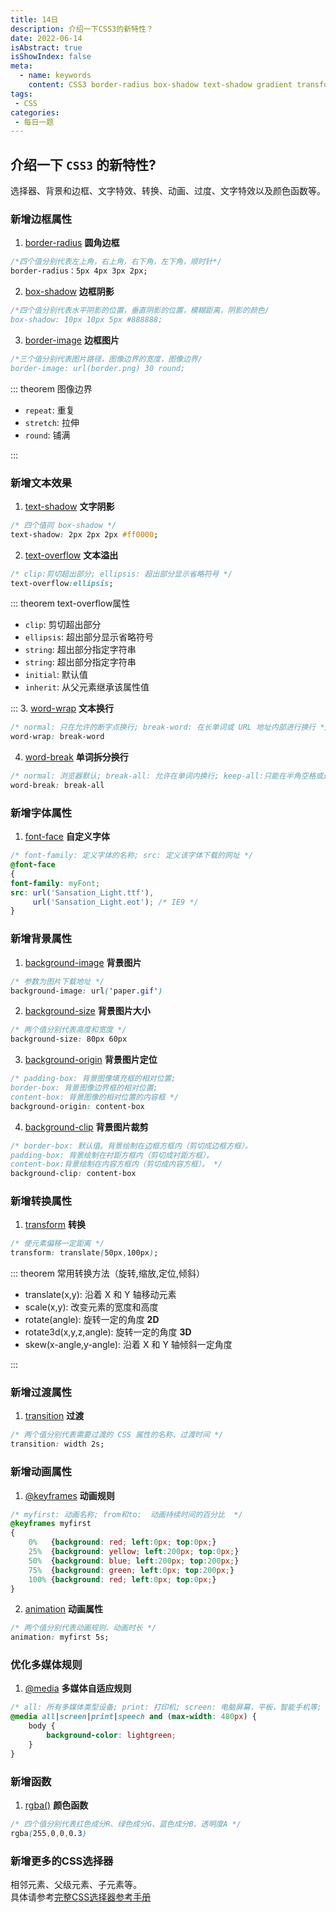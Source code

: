 ```yaml
---
title: 14日
description: 介绍一下CSS3的新特性？
date: 2022-06-14
isAbstract: true
isShowIndex: false
meta:
  - name: keywords
    content: CSS3 border-radius box-shadow text-shadow gradient transform rgba
tags:
 - CSS 
categories:
 - 每日一题
---
```


## 介绍一下 `CSS3` 的新特性?

选择器、背景和边框、文字特效、转换、动画、过度、文字特效以及颜色函数等。

<!-- more -->

### 新增边框属性
1. [border-radius](https://www.runoob.com/cssref/css3-pr-border-radius.html) **圆角边框**
```css
/*四个值分别代表左上角，右上角，右下角，左下角，顺时针*/
border-radius：5px 4px 3px 2px;
```

2. [box-shadow](https://www.runoob.com/cssref/css3-pr-box-shadow.html) **边框阴影**
```css
/*四个值分别代表水平阴影的位置，垂直阴影的位置，模糊距离，阴影的颜色/
box-shadow: 10px 10px 5px #888888;
```
3. [border-image](https://www.runoob.com/cssref/css3-pr-border-image.html) **边框图片**
```css
/*三个值分别代表图片路径，图像边界的宽度，图像边界/
border-image: url(border.png) 30 round;
```
::: theorem 图像边界

- `repeat`: 重复
- `stretch`: 拉伸
- `round`: 铺满

:::

### 新增文本效果
1. [text-shadow](https://www.runoob.com/cssref/css3-pr-text-shadow.html) **文字阴影**
```css
/* 四个值同 box-shadow */
text-shadow: 2px 2px 2px #ff0000;
```
2. [text-overflow](https://www.runoob.com/cssref/css3-pr-text-overflow.html) **文本溢出**
```css
/* clip:剪切超出部分; ellipsis: 超出部分显示省略符号 */
text-overflow:ellipsis;
```
::: theorem text-overflow属性

- `clip`: 剪切超出部分
- `ellipsis`: 超出部分显示省略符号
- `string`: 超出部分指定字符串
- `string`: 超出部分指定字符串
- `initial`: 默认值
- `inherit`: 从父元素继承该属性值

:::
3. [word-wrap](https://www.runoob.com/cssref/css3-pr-word-wrap.html) **文本换行**
```css
/* normal: 只在允许的断字点换行; break-word: 在长单词或 URL 地址内部进行换行 */
word-wrap: break-word
```
4. [word-break](https://www.runoob.com/cssref/css3-pr-word-break.html) **单词拆分换行**
```css
/* normal: 浏览器默认; break-all: 允许在单词内换行; keep-all:只能在半角空格或连字符处换行 */
word-break: break-all
```
### 新增字体属性
1. [font-face](https://www.runoob.com/cssref/css3-pr-font-face-rule.html) **自定义字体**
```css
/* font-family: 定义字体的名称; src: 定义该字体下载的网址 */
@font-face
{
font-family: myFont;
src: url('Sansation_Light.ttf'),
     url('Sansation_Light.eot'); /* IE9 */
}
```
### 新增背景属性
1. [background-image](https://www.runoob.com/cssref/pr-background-image.html) **背景图片**
```css
/* 参数为图片下载地址 */
background-image: url('paper.gif')
```
2. [background-size](https://www.runoob.com/cssref/css3-pr-background-size.html) **背景图片大小**
```css
/* 两个值分别代表高度和宽度 */
background-size: 80px 60px
```
3. [background-origin](https://www.runoob.com/cssref/css3-pr-background-origin.html) **背景图片定位**
```css
/* padding-box: 背景图像填充框的相对位置; 
border-box: 背景图像边界框的相对位置; 
content-box: 背景图像的相对位置的内容框 */
background-origin: content-box
```
4. [background-clip](https://www.runoob.com/cssref/css3-pr-background-origin.html) **背景图片裁剪**
```css
/* border-box: 默认值。背景绘制在边框方框内（剪切成边框方框）。
padding-box: 背景绘制在衬距方框内（剪切成衬距方框）。
content-box:背景绘制在内容方框内（剪切成内容方框）。 */
background-clip: content-box
```
### 新增转换属性
1. [transform](https://www.runoob.com/css3/css3-2dtransforms.html) **转换**
```css
/* 使元素偏移一定距离 */
transform: translate(50px,100px);
```
::: theorem 常用转换方法（旋转,缩放,定位,倾斜）

- translate(x,y): 沿着 X 和 Y 轴移动元素
- scale(x,y): 改变元素的宽度和高度
- rotate(angle): 旋转一定的角度 **2D**
- rotate3d(x,y,z,angle): 旋转一定的角度 **3D**
- skew(x-angle,y-angle): 沿着 X 和 Y 轴倾斜一定角度

:::
### 新增过渡属性
1. [transition](https://www.runoob.com/css3/css3-transitions.html) **过渡**
```css
/* 两个值分别代表需要过渡的 CSS 属性的名称、过渡时间 */
transition: width 2s;
```
### 新增动画属性
1. [@keyframes](https://www.runoob.com/cssref/css3-pr-animation-keyframes.html) **动画规则**
```css
/* myfirst: 动画名称; from和to:	动画持续时间的百分比  */
@keyframes myfirst
{
    0%   {background: red; left:0px; top:0px;}
    25%  {background: yellow; left:200px; top:0px;}
    50%  {background: blue; left:200px; top:200px;}
    75%  {background: green; left:0px; top:200px;}
    100% {background: red; left:0px; top:0px;}
}
```

2. [animation](https://www.runoob.com/css3/css3-animations.html) **动画属性**
```css
/* 两个值分别代表动画规则、动画时长 */
animation: myfirst 5s;
```
### 优化多媒体规则
1. [@media](https://www.runoob.com/css3/css3-mediaqueries.html) **多媒体自适应规则**
```css
/* all: 所有多媒体类型设备; print: 打印机; screen: 电脑屏幕，平板，智能手机等; speech: 屏幕阅读器 */
@media all|screen|print|speech and (max-width: 480px) {
    body {
        background-color: lightgreen;
    }
}
```
### 新增函数
1. [rgba()](https://www.runoob.com/cssref/func-rgba.html) **颜色函数**
```css
/* 四个值分别代表红色成分R、绿色成分G、蓝色成分B、透明度A */
rgba(255,0,0,0.3)
```
### 新增更多的CSS选择器

相邻元素、父级元素、子元素等。
<br />
具体请参考[完整CSS选择器参考手册](https://www.runoob.com/cssref/css-selectors.html)
